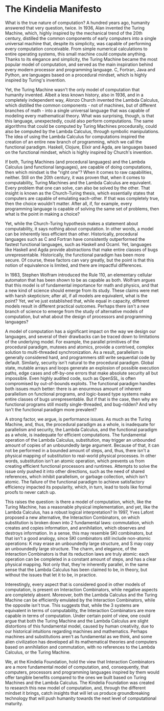 The Kindelia Manifesto
======================

What is the true nature of computation? A hundred years ago, humanity answered that very question, twice. In 1936, Alan
invented the Turing Machine, which, highly inspired by the mechanical trend of the 20th century, distilled the common
components of early computers into a single universal machine that, despite its simplicity, was capable of performing
every computation conceivable. From simple numerical calculations to entire operating systems, this small machine could
compute anything. Thanks to its elegance and simplicity, the Turing Machine became the most popular model of
computation, and served as the main inspiration behind every modern processor and programming language. C, Fortran,
Java and Python, are languages based on a procedural mindset, which is highly inspired by Turing's invention.

Yet, the Turing Machine wasn't the only model of computation that humanity invented. Albeit a less known history, also
in 1936, and in a completely independent way, Alonzo Church invented the Lambda Calculus, which distilled the common
components - not of machines, but of different branches of math - into a single universal language that was capable of
modeling every mathematical theory. What was surprising, though, is that this language, unexpectedly, could also perform
computations. The same algorithms that could be computed by Turing Machines procedurally, could also be computed by the
Lambda Calculus, through symbolic manipulations. The idea of using the Lambda Calculus for computations inspired the
creation of an entire new branch of programming, which we call the functional paradigm. Haskell, Clojure, Elixir and Agda,
are languages based on the functional mindset, which is highly inspired by Church's invention.

If both, Turing Machines (and procedural languages) and the Lambda Calculus (and functional languages), are capable of doing
computations, then which mindset is the "right one"? When it comes to raw capabilities, neither. Still on the 20th century, it
was proven that, when it comes to computability, Turing Machines and the Lambda Calculus are equivalent. Every problem
that one can solve, can also be solved by the other. That insight is known as the Church-Turing thesis, which
essentially states that computers are capable of emulating each-other. If that was completely true, then the choice
wouldn't matter. After all, if, for example, every programming language is capable of solving the same set of problems,
then what is the point in making a choice?

Yet, while the Church-Turing hypothesis makes a statement about computability, it says nothing about computation. In
other words, a model can be inherently less efficient than other. Historically, procedural languages such as C and
Fortran have consistently outperformed the fastest functional languages, such as Haskell and Ocaml. Yet, languages
like Haskell and Agda provide abstractions that make entire classes of bugs unrepresentable. Historically, the
functional paradigm has been more secure. Of course, these factors can vary greatly, but the point is that this notion
of equivalence is limited, and there are impactful differences.

In 1983, Stephen Wolfram introduced the Rule 110, an elementary cellular automaton that has been shown to be as capable
as both. Wolfram argues that this model is of fundamental importance for math and physics, and that a new kind of science should emerge from
its study. These claims were met with harsh skepticism; after all, if all models are equivalent, what is the point?
Yet, we've just established that, while equal in capacity, different models result in different practical outcomes.
Perhaps there isn't a new branch of science to emerge from the study of alternative models of computation, but what
about the design of processors and programming languages?

A model of computation has a significant impact on the way we design our languages, and several of their drawbacks can
be traced down to limitations of the underlying model. For example, the parallel primitives of the procedural paradigm,
mutexes and atomics, provide a contrived, complex solution to multi-threaded synchronization. As a result, parallelism
is generally considered hard, and programmers still write sequential code by default. Similarly, security isn't natural
to the procedural paradigm. Global state, mutable arrays and loops generate an explosion of possible execution paths,
edge cases and off-by-one errors that make absolute security all but impossible. Even highly audited code, such as
OpenSSL, is often compromised by out-of-bounds exploits. The functional paradigm handles both issues much better: there
is an enourmous amount of inherent parallelism on functional programs, and logic-based type systems make entire classes
of bugs unrepresentable. But if that is the case, then why are functional programs still mostly single-threaded, and
bug-ridden? And why isn't the functional paradigm more prevalent?

A strong factor, we argue, is performance issues. As much as the Turing Machine, and, thus, the procedural paradigm as a
whole, is inadequate for parallelism and security, the Lambda Calculus, and the functional paradigm as a whole, is
inadequate for efficient computations. The fundamental operation of the Lambda Calculus, substitution, may trigger an
unbounded amount of copies of an unboundedly large argument. Because of that, it can not be performed in a bounded
amount of steps, and, thus, there isn't a physical mapping of substitution to real-world physical processes. In other
words, substitution isn't an atomic operation, which prevents us from creating efficient functional processors and
runtimes. Attempts to solve the issue only pushed it into other directions, such as the need of shared references, which
inhibit parallelism, or garbage collection, which isn't atomic. The failure of the functional paradigm to achieve
satisfactory efficiency impacted its popularity, which, in turn, lead to tools like formal proofs to never catch up.

This raises the question: is there a model of computation, which, like the Turing Machine, has a reasonable physical
implementation, and yet, like the Lambda Calculus, has a robust logical interpretation? In 1997, Yves Lafont proposed a new
alternative, the Interaction Combinators, on which substitution is broken down into 2 fundamental laws: commutation,
which creates and copies information, and annihilation, which observes and destroys information. In a sense, this may
resemble SKI combinators, but that isn't a good analogy, since SKI combinators still include non-atomic operations: K
may erase an unboundedly large structure, and S may copy an unboundedly large structure. The charm, and elegance, of the
Interaction Combinators is that its reduction laws are truly atomic: each operation can be completed in a constant
amount of steps, and has a clear physical mapping. Not only that, they're inherently parallel, in the same sense that
the Lambda Calculus has been claimed to be, in theory, but without the issues that let it to be, in practice.

Interestingly, every aspect that is considered good in other models of computation, is present on Interaction
Combinators, while negative aspects are completely absent. Moreover, both the Lambda Calculus and the Turing Machine can
be efficiently emulated by the Interaction Combinators, while the opposite isn't true. This suggests that, while the 3
systems are equivalent in terms of computability, the Interaction Combinators are more capable in terms of computation.
Under certain point of view, one could argue that both the Turing Machine and the Lambda Calculus are slight distortions
of this fundamental model, caused by human creativity, due to our historical intuitions regarding machines and
mathematics. Perhaps machines and substitutions aren't as fundamental as we think, and some alien civilization has
developed all its mathematical theories and computers based on annihilation and commutation, with no references to the
Lambda Calculus, or the Turing Machine.

We, at the Kindelia Foundation, hold the view that Interaction Combinators are a more fundamental model of computation,
and, consequently, that computers, processors and programming languages inspired by them would offer tangible benefits
compared to the ones we built based on Turing Machines and the Lambda Calculus. The Kindelia Foundation was created to
research this new model of computation, and, through the different mindset it brings, catch insights that will let us
produce groundbreaking technology that will push humanity towards the next level of computational maturity.
